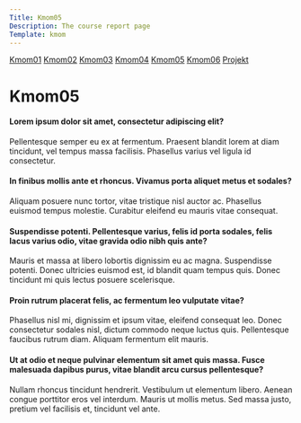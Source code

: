 ```yaml
---
Title: Kmom05
Description: The course report page
Template: kmom
---
```





<div class="kmom-boxen">
<a href="kmom01">Kmom01</a>
<a href="kmom02">Kmom02</a>
<a href="kmom03">Kmom03</a>
<a href="kmom04">Kmom04</a>
<a href="kmom05">Kmom05</a>
<a href="kmom06">Kmom06</a>
<a href="projekt">Projekt</a></div>

<div class="kmoms">

<h1>Kmom05</h1>


<h4>Lorem ipsum dolor sit amet, consectetur adipiscing elit?</h4> 
<p>Pellentesque semper eu ex at fermentum. Praesent blandit lorem at diam tincidunt, vel tempus massa facilisis. Phasellus varius vel ligula id consectetur.</p>
<h4>In finibus mollis ante et rhoncus. Vivamus porta aliquet metus et sodales?</h4><p>Aliquam posuere nunc tortor, vitae tristique nisl auctor ac. Phasellus euismod tempus molestie. Curabitur eleifend eu mauris vitae consequat.</p>
<h4>Suspendisse potenti. Pellentesque varius, felis id porta sodales, felis lacus varius odio, vitae gravida odio nibh quis ante?</h4> 
<p>Mauris et massa at libero lobortis dignissim eu ac magna. Suspendisse potenti. Donec ultricies euismod est, id blandit quam tempus quis. Donec tincidunt mi quis lectus posuere scelerisque.</p> 
<h4>Proin rutrum placerat felis, ac fermentum leo vulputate vitae?</h4>
<p>Phasellus nisl mi, dignissim et ipsum vitae, eleifend consequat leo. Donec consectetur sodales nisl, dictum commodo neque luctus quis. Pellentesque faucibus rutrum diam. Aliquam fermentum elit mauris.</p> 
<h4>Ut at odio et neque pulvinar elementum sit amet quis massa. Fusce malesuada dapibus purus, vitae blandit arcu cursus pellentesque?</h4> 
<p>Nullam rhoncus tincidunt hendrerit. Vestibulum ut elementum libero. Aenean congue porttitor eros vel interdum. Mauris ut mollis metus. Sed massa justo, pretium vel facilisis et, tincidunt vel ante.</p> 


</div>